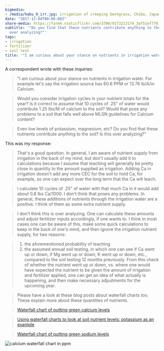 ```yaml
---
bigmedia:
- /media/habu_9_irr.jpg: irrigation of creeping bentgrass, Chiba, Japan
date: "2017-12-04T00:00:00Z"
share-media: https://farm4.staticflickr.com/3700/9173213174_3af51ef778_b_d.jpg
subtitle: '"Do you find that these nutrients contribute anything to the soil? Is this
  over analyzing?"'
tags:
- irrigation
- fertilizer
- soil test
title: '"I am curious about your stance on nutrients in irrigation water ..."'
---
```


A correspondent wrote with these inquiries:

> "I am curious about your stance on nutrients in irrigation water. For example let's say the irrigation source has 60.6 PPM or 13.76 lb/A/in Calcium.

> Would you consider irrigation cycles in your nutrient totals for the year? Is it correct to assume that 10 cycles of .25" of water would contribute 1.25 lbs/M of calcium to the soil? Would that pose any problems to a soil that falls well above MLSN guidelines for Calcium content?

> Even low levels of potassium, magnesium, etc? Do you find that these nutrients contribute anything to the soil? Is this over analyzing?"

This was my response:

> That's a good question. In general, I am aware of nutrient supply from irrigation in the back of my mind, but don't usually add it to calculations because I assume that leaching will generally be pretty close in quantity to the amount supplied as irrigation. Adding Ca in irrigation doesn't add any more CEC for the soil to hold Ca, for example, so one can expect over the long term that the Ca will leach.

> I calculate 10 cycles of .25" of water with that much Ca in it would add about 0.8 lbs Ca/1000. I don't think that poses any problems. In general, these additions of nutrients through the irrigation water are a positive. I think of them as some extra nutrient supply.

> I don't think this is over analyzing. One can calculate these amounts and adjust fertilizer inputs accordingly, if one wants to. I think in most cases one can be aware of this, make some quick calculations to keep in the back of one's mind, and then ignore the irrigation nutrient supply, for two reasons:

> 1. the aforementioned probability of leaching
> 2. the assumed annual soil testing, in which one can see if Ca went up or down, if Mg went up or down, K went up or down, etc., compared to the soil testing 12 months previously. From this check of whether the nutrient went up or down, vs. where one would have expected the nutrient to be given the amount of irrigation and fertilizer applied, one can get an idea of what actually is happening, and then make necessary adjustments for the upcoming year.

> Please have a look at these blog posts about waterfall charts too. These explain more about these quantities of nutrients.

> [Waterfall chart of putting green calcium levels](http://www.blog.asianturfgrass.com/2013/04/waterfall-chart-of-putting-green-calcium-levels.html)

> [Using waterfall charts to look at soil nutrient levels: potassium as an example](http://www.blog.asianturfgrass.com/2013/03/using-waterfall-charts-to-look-at-soil-nutrient-levels-potassium-1.html)

> [Waterfall chart of putting green sodium levels](http://www.blog.asianturfgrass.com/2013/03/waterfall-chart-putting-green-sodium-levels.html)

![calcium waterfall chart in ppm](https://farm4.staticflickr.com/3700/9173213174_3af51ef778_b_d.jpg)


